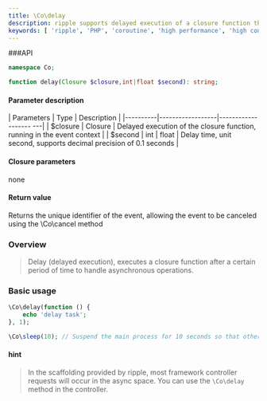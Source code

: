 ```yaml
---
title: \Co\delay
description: ripple supports delayed execution of a closure function through the \Co\delay method, which is used to handle asynchronous operations.
keywords: [ 'ripple', 'PHP', 'coroutine', 'high performance', 'high concurrency', 'delay', 'asynchronous' ]
---
```


###API

```php
namespace Co;

function delay(Closure $closure,int|float $second): string;
```

#### Parameter description

| Parameters | Type | Description |
|----------|------------------|------------------- ---|
| $closure | Closure | Delayed execution of the closure function, running in the event context |
| $second | int \| float | Delay time, unit second, supports decimal precision of 0.1 seconds |

#### Closure parameters

none

#### Return value

Returns the unique identifier of the event, allowing the event to be canceled using the \Co\cancel method

### Overview

> Delay (delayed execution), executes a closure function after a certain period of time to handle asynchronous
> operations.

### Basic usage

```php
\Co\delay(function () {
    echo 'delay task';
}, 1);

\Co\sleep(10); // Suspend the main process for 10 seconds so that other coroutines can complete the task
```

#### hint

> In the scaffolding provided by ripple, most framework controller requests will occur in the async space. You can use
> the `\Co\delay` method in the controller.
